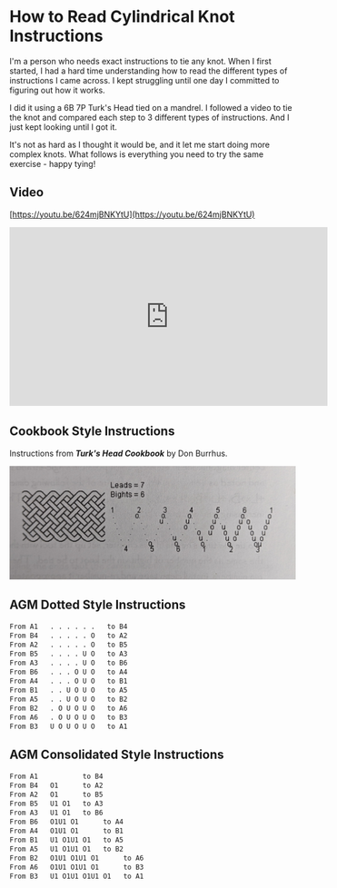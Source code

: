 # How to Read Cylindrical Knot Instructions

I'm a person who needs exact instructions to tie any knot. When I first started, I had a hard time understanding how to read the different types of instructions I came across. I kept struggling until one day I committed to figuring out how it works. 

I did it using a 6B 7P Turk's Head tied on a mandrel. I followed a video to tie the knot and compared each step to 3 different types of instructions. And I just kept looking until I got it. 

It's not as hard as I thought it would be, and it let me start doing more complex knots. What follows is everything you need to try the same exercise - happy tying!

## Video

[https://youtu.be/624mjBNKYtU](https://youtu.be/624mjBNKYtU)

<iframe width="560" height="315" src="https://www.youtube.com/embed/624mjBNKYtU" title="YouTube video player" frameborder="0" allow="accelerometer; autoplay; clipboard-write; encrypted-media; gyroscope; picture-in-picture" allowfullscreen></iframe>

## Cookbook Style Instructions

Instructions from ***Turk's Head Cookbook*** by Don Burrhus. 

![Instructions from Turk's Head Cookbook](../assets/images/agm//instructions_thk-7l-6b_cookbook-style.jpg)


## AGM Dotted Style Instructions

```
From A1   . . . . . .   to B4
From B4   . . . . . O   to A2
From A2   . . . . . O   to B5
From B5   . . . . U O   to A3
From A3   . . . . U O   to B6
From B6   . . . O U O   to A4
From A4   . . . O U O   to B1
From B1   . . U O U O   to A5
From A5   . . U O U O   to B2
From B2   . O U O U O   to A6
From A6   . O U O U O   to B3
From B3   U O U O U O   to A1
```

## AGM Consolidated Style Instructions

```
From A1           to B4
From B4   O1      to A2
From A2   O1      to B5
From B5   U1 O1   to A3
From A3   U1 O1   to B6
From B6   O1U1 O1      to A4
From A4   O1U1 O1      to B1
From B1   U1 O1U1 O1   to A5
From A5   U1 O1U1 O1   to B2
From B2   O1U1 O1U1 O1      to A6
From A6   O1U1 O1U1 O1      to B3
From B3   U1 O1U1 O1U1 O1   to A1
```

